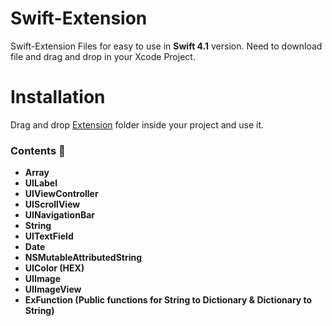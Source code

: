 # Swift-Extension

Swift-Extension Files for easy to use in **Swift 4.1** version. Need to download file and drag and drop in your Xcode Project.


# Installation

Drag and drop [Extension](https://github.com/ANSCoder/Swift-Extension/tree/master/Swift-Extension/Extensions) folder inside your project and use it.

### Contents  🚀
 
 - **Array**
 - **UILabel**
 - **UIViewController**
 - **UIScrollView**
 - **UINavigationBar**
 - **String**
 - **UITextField**
 - **Date**
 - **NSMutableAttributedString**
 - **UIColor (HEX)**
 - **UIImage**
 - **UIImageView**
 - **ExFunction (Public functions for String to Dictionary & Dictionary to String)**
